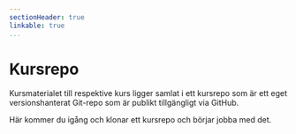 ```yaml
---
sectionHeader: true
linkable: true
...
```

Kursrepo
=============================

Kursmaterialet till respektive kurs ligger samlat i ett kursrepo som är ett eget versionshanterat Git-repo som är publikt tillgängligt via GitHub.

Här kommer du igång och klonar ett kursrepo och börjar jobba med det.
